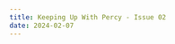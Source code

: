```yaml
---
title: Keeping Up With Percy - Issue 02
date: 2024-02-07
---
```


<object data="issue02.pdf" width="1000" height="1000" type="application/pdf"></object>
